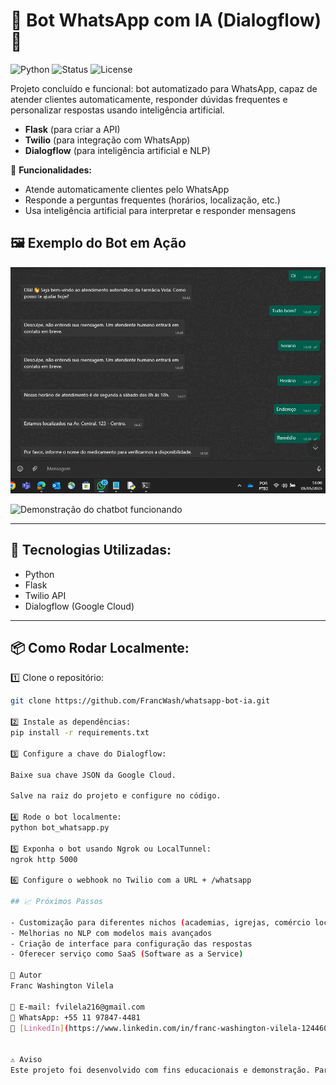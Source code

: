 # 🤖 Bot WhatsApp com IA (Dialogflow) 🚀

![Python](https://img.shields.io/badge/Python-3.10-blue)
![Status](https://img.shields.io/badge/Status-Estável-brightgreen)
![License](https://img.shields.io/badge/License-Privado-lightgrey)

Projeto concluído e funcional: bot automatizado para WhatsApp, capaz de atender clientes automaticamente, responder dúvidas frequentes e personalizar respostas usando inteligência artificial.

- **Flask** (para criar a API)
- **Twilio** (para integração com WhatsApp)
- **Dialogflow** (para inteligência artificial e NLP)

💬 **Funcionalidades:**

- Atende automaticamente clientes pelo WhatsApp
- Responde a perguntas frequentes (horários, localização, etc.)
- Usa inteligência artificial para interpretar e responder mensagens

## 🖼️ Exemplo do Bot em Ação

![Bot em ação](screenshot.png)

![Demonstração do chatbot funcionando](projeto_whatsapp_interaction_otimizado.gif)

---

## 🚀 Tecnologias Utilizadas:

- Python
- Flask
- Twilio API
- Dialogflow (Google Cloud)

---

## 📦 Como Rodar Localmente:

1️⃣ Clone o repositório:

```bash
git clone https://github.com/FrancWash/whatsapp-bot-ia.git

2️⃣ Instale as dependências:
pip install -r requirements.txt

3️⃣ Configure a chave do Dialogflow:

Baixe sua chave JSON da Google Cloud.

Salve na raiz do projeto e configure no código.

4️⃣ Rode o bot localmente:
python bot_whatsapp.py

5️⃣ Exponha o bot usando Ngrok ou LocalTunnel:
ngrok http 5000

6️⃣ Configure o webhook no Twilio com a URL + /whatsapp

## 📈 Próximos Passos

- Customização para diferentes nichos (academias, igrejas, comércio local e etc...)
- Melhorias no NLP com modelos mais avançados
- Criação de interface para configuração das respostas
- Oferecer serviço como SaaS (Software as a Service)

🙌 Autor
Franc Washington Vilela

📩 E-mail: fvilela216@gmail.com  
📲 WhatsApp: +55 11 97847-4481  
🔗 [LinkedIn](https://www.linkedin.com/in/franc-washington-vilela-12446016a/)


⚠️ Aviso
Este projeto foi desenvolvido com fins educacionais e demonstração. Para uso em produção, recomenda-se validação adicional de segurança e escalabilidade.


